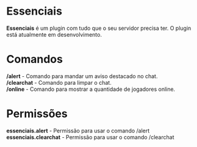 # Essenciais

**Essenciais** é um plugin com tudo que o seu servidor precisa ter. O plugin está atualmente em desenvolvimento.

# Comandos

**/alert** - Comando para mandar um aviso destacado no chat.<br/>
**/clearchat** - Comando para limpar o chat.<br/>
**/online** - Comando para mostrar a quantidade de jogadores online.

# Permissões

**essenciais.alert** - Permissão para usar o comando /alert<br/>
**essenciais.clearchat** - Permissão para usar o comando /clearchat